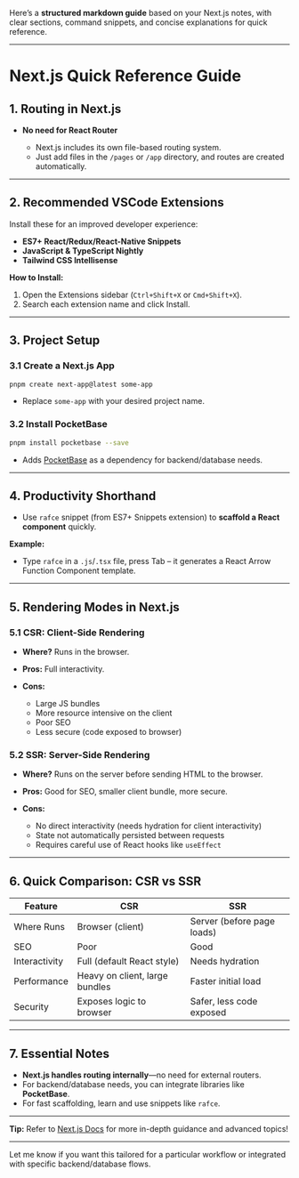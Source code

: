 Here’s a **structured markdown guide** based on your Next.js notes, with clear sections, command snippets, and concise explanations for quick reference.

---

# Next.js Quick Reference Guide

## 1. Routing in Next.js

* **No need for React Router**

  * Next.js includes its own file-based routing system.
  * Just add files in the `/pages` or `/app` directory, and routes are created automatically.

---

## 2. Recommended VSCode Extensions

Install these for an improved developer experience:

* **ES7+ React/Redux/React-Native Snippets**
* **JavaScript & TypeScript Nightly**
* **Tailwind CSS Intellisense**

**How to Install:**

1. Open the Extensions sidebar (`Ctrl+Shift+X` or `Cmd+Shift+X`).
2. Search each extension name and click Install.

---

## 3. Project Setup

### 3.1 Create a Next.js App

```bash
pnpm create next-app@latest some-app
```

* Replace `some-app` with your desired project name.

### 3.2 Install PocketBase

```bash
pnpm install pocketbase --save
```

* Adds [PocketBase](https://pocketbase.io/) as a dependency for backend/database needs.

---

## 4. Productivity Shorthand

* Use `rafce` snippet (from ES7+ Snippets extension) to **scaffold a React component** quickly.

**Example:**

* Type `rafce` in a `.js`/`.tsx` file, press Tab – it generates a React Arrow Function Component template.

---

## 5. Rendering Modes in Next.js

### 5.1 CSR: Client-Side Rendering

* **Where?** Runs in the browser.
* **Pros:** Full interactivity.
* **Cons:**

  * Large JS bundles
  * More resource intensive on the client
  * Poor SEO
  * Less secure (code exposed to browser)

### 5.2 SSR: Server-Side Rendering

* **Where?** Runs on the server before sending HTML to the browser.
* **Pros:** Good for SEO, smaller client bundle, more secure.
* **Cons:**

  * No direct interactivity (needs hydration for client interactivity)
  * State not automatically persisted between requests
  * Requires careful use of React hooks like `useEffect`

---

## 6. Quick Comparison: CSR vs SSR

| Feature       | CSR                            | SSR                        |
| ------------- | ------------------------------ | -------------------------- |
| Where Runs    | Browser (client)               | Server (before page loads) |
| SEO           | Poor                           | Good                       |
| Interactivity | Full (default React style)     | Needs hydration            |
| Performance   | Heavy on client, large bundles | Faster initial load        |
| Security      | Exposes logic to browser       | Safer, less code exposed   |

---

## 7. Essential Notes

* **Next.js handles routing internally**—no need for external routers.
* For backend/database needs, you can integrate libraries like **PocketBase**.
* For fast scaffolding, learn and use snippets like `rafce`.

---

**Tip:**
Refer to [Next.js Docs](https://nextjs.org/docs) for more in-depth guidance and advanced topics!

---

Let me know if you want this tailored for a particular workflow or integrated with specific backend/database flows.

